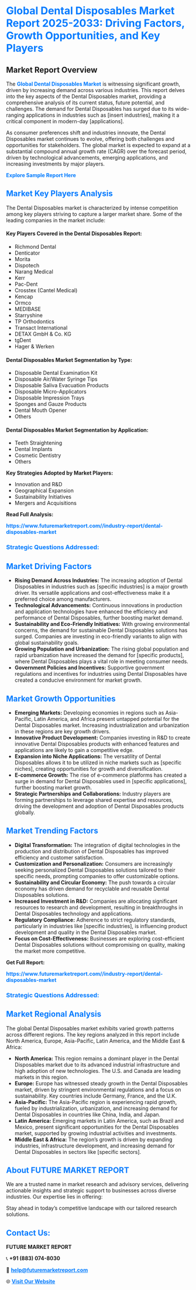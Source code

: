 <h1 style="color: #007BFF;">Global Dental Disposables Market Report 2025-2033: Driving Factors, Growth Opportunities, and Key Players</h1>

<section id="overview">
<h2>Market Report Overview</h2>
<p>The <a href="https://www.futuremarketreport.com//industry-report/dental-disposables-market" style="color: #007BFF; text-decoration: none;"><strong>Global Dental Disposables Market</strong></a> is witnessing significant growth, driven by increasing demand across various industries. This report delves into the key aspects of the Dental Disposables market, providing a comprehensive analysis of its current status, future potential, and challenges. The demand for Dental Disposables has surged due to its wide-ranging applications in industries such as [insert industries], making it a critical component in modern-day [applications].</p>
<p>As consumer preferences shift and industries innovate, the Dental Disposables market continues to evolve, offering both challenges and opportunities for stakeholders. The global market is expected to expand at a substantial compound annual growth rate (CAGR) over the forecast period, driven by technological advancements, emerging applications, and increasing investments by major players.</p>
</section>

<section id="overview">
<p><a href="https://www.futuremarketreport.com//request-sample/reportId=78684" style="color: #007BFF; text-decoration: none;"><strong>Explore Sample Report Here</strong></a></p>
</section>

<section id="key-players">
<h2 style="color: #007BFF;">Market Key Players Analysis</h2>
<p>The Dental Disposables market is characterized by intense competition among key players striving to capture a larger market share. Some of the leading companies in the market include:</p>
<h4>Key Players Covered in the Dental Disposables Report:</h4>
<ul><li>Richmond Dental</li><li>Denticator</li><li>Morita</li><li>Dispotech</li><li>Narang Medical</li><li>Kerr</li><li>Pac-Dent</li><li>Crosstex (Cantel Medical)</li><li>Kencap</li><li>Ormco</li><li>MEDIBASE</li><li>Starryshine</li><li>TP Orthodontics</li><li>Transact International</li><li>DETAX GmbH &amp; Co. KG</li><li>tgDent</li><li>Hager &amp; Werken</li></ul>
<h4>Dental Disposables Market Segmentation by Type:</h4>
<ul><li>Disposable Dental Examination Kit</li><li>Disposable Air/Water Syringe Tips</li><li>Disposable Saliva Evacuation Products</li><li>Disposable Micro-Applicators</li><li>Disposable Impression Trays</li><li>Sponges and Gauze Products</li><li>Dental Mouth Opener</li><li>Others</li></ul>

<h4>Dental Disposables Market Segmentation by Application:</h4>
<ul><li>Teeth Straightening</li><li>Dental Implants</li><li>Cosmetic Dentistry</li><li>Others</li></ul>
<p><strong>Key Strategies Adopted by Market Players:</strong></p>
<ul>
<li>Innovation and R&D</li>
<li>Geographical Expansion</li>
<li>Sustainability Initiatives</li>
<li>Mergers and Acquisitions</li>
</ul>
</section>

<section>
<p><strong>Read Full Analysis: </strong></p><a href="https://www.futuremarketreport.com//industry-report/dental-disposables-market" style="color: #007BFF; text-decoration: none;"><strong>https://www.futuremarketreport.com//industry-report/dental-disposables-market</strong></a>
<h3 style="color: #007BFF;">Strategic Questions Addressed:</h3>
</section>

<section id="driving-factors">
<h2 style="color: #007BFF;">Market Driving Factors</h2>
<ul>
<li><strong>Rising Demand Across Industries:</strong> The increasing adoption of Dental Disposables in industries such as [specific industries] is a major growth driver. Its versatile applications and cost-effectiveness make it a preferred choice among manufacturers.</li>
<li><strong>Technological Advancements:</strong> Continuous innovations in production and application technologies have enhanced the efficiency and performance of Dental Disposables, further boosting market demand.</li>
<li><strong>Sustainability and Eco-Friendly Initiatives:</strong> With growing environmental concerns, the demand for sustainable Dental Disposables solutions has surged. Companies are investing in eco-friendly variants to align with global sustainability goals.</li>
<li><strong>Growing Population and Urbanization:</strong> The rising global population and rapid urbanization have increased the demand for [specific products], where Dental Disposables plays a vital role in meeting consumer needs.</li>
<li><strong>Government Policies and Incentives:</strong> Supportive government regulations and incentives for industries using Dental Disposables have created a conducive environment for market growth.</li>
</ul>
</section>

<section id="growth-opportunities">
<h2 style="color: #007BFF;">Market Growth Opportunities</h2>
<ul>
<li><strong>Emerging Markets:</strong> Developing economies in regions such as Asia-Pacific, Latin America, and Africa present untapped potential for the Dental Disposables market. Increasing industrialization and urbanization in these regions are key growth drivers.</li>
<li><strong>Innovative Product Development:</strong> Companies investing in R&D to create innovative Dental Disposables products with enhanced features and applications are likely to gain a competitive edge.</li>
<li><strong>Expansion into Niche Applications:</strong> The versatility of Dental Disposables allows it to be utilized in niche markets such as [specific niches], creating opportunities for growth and diversification.</li>
<li><strong>E-commerce Growth:</strong> The rise of e-commerce platforms has created a surge in demand for Dental Disposables used in [specific applications], further boosting market growth.</li>
<li><strong>Strategic Partnerships and Collaborations:</strong> Industry players are forming partnerships to leverage shared expertise and resources, driving the development and adoption of Dental Disposables products globally.</li>
</ul>
</section>

<section id="trending-factors">
<h2 style="color: #007BFF;">Market Trending Factors</h2>
<ul>
<li><strong>Digital Transformation:</strong> The integration of digital technologies in the production and distribution of Dental Disposables has improved efficiency and customer satisfaction.</li>
<li><strong>Customization and Personalization:</strong> Consumers are increasingly seeking personalized Dental Disposables solutions tailored to their specific needs, prompting companies to offer customizable options.</li>
<li><strong>Sustainability and Circular Economy:</strong> The push towards a circular economy has driven demand for recyclable and reusable Dental Disposables solutions.</li>
<li><strong>Increased Investment in R&D:</strong> Companies are allocating significant resources to research and development, resulting in breakthroughs in Dental Disposables technology and applications.</li>
<li><strong>Regulatory Compliance:</strong> Adherence to strict regulatory standards, particularly in industries like [specific industries], is influencing product development and quality in the Dental Disposables market.</li>
<li><strong>Focus on Cost-Effectiveness:</strong> Businesses are exploring cost-efficient Dental Disposables solutions without compromising on quality, making the market more competitive.</li>
</ul>
</section>

<section>
<p><strong>Get Full Report: </strong></p><a href="https://www.futuremarketreport.com//industry-report/dental-disposables-market" style="color: #007BFF; text-decoration: none;"><strong>https://www.futuremarketreport.com//industry-report/dental-disposables-market</strong></a>
<h3 style="color: #007BFF;">Strategic Questions Addressed:</h3>
</section>


<section id="regional-analysis">
<h2 style="color: #007BFF;">Market Regional Analysis</h2>
<p>The global Dental Disposables market exhibits varied growth patterns across different regions. The key regions analyzed in this report include North America, Europe, Asia-Pacific, Latin America, and the Middle East & Africa:</p>
<ul>
<li><strong>North America:</strong> This region remains a dominant player in the Dental Disposables market due to its advanced industrial infrastructure and high adoption of new technologies. The U.S. and Canada are leading markets in this region.</li>
<li><strong>Europe:</strong> Europe has witnessed steady growth in the Dental Disposables market, driven by stringent environmental regulations and a focus on sustainability. Key countries include Germany, France, and the U.K.</li>
<li><strong>Asia-Pacific:</strong> The Asia-Pacific region is experiencing rapid growth, fueled by industrialization, urbanization, and increasing demand for Dental Disposables in countries like China, India, and Japan.</li>
<li><strong>Latin America:</strong> Emerging markets in Latin America, such as Brazil and Mexico, present significant opportunities for the Dental Disposables market, supported by growing industrial activities and investments.</li>
<li><strong>Middle East & Africa:</strong> The region’s growth is driven by expanding industries, infrastructure development, and increasing demand for Dental Disposables in sectors like [specific sectors].</li>
</ul>
</section>

<footer>
<h2 style="color: #007BFF;">About FUTURE MARKET REPORT</h2>
<p>We are a trusted name in market research and advisory services, delivering actionable insights and strategic support to businesses across diverse industries. Our expertise lies in offering:</p>

<p>Stay ahead in today’s competitive landscape with our tailored research solutions.</p>

<h2 style="color: #007BFF;">Contact Us:</h2>
<p><strong>FUTURE MARKET REPORT</strong></p>
<p>📞 <strong>+91 (883) 074-8030</strong></p>
<p>📧 <strong><a href="mailto:help@futuremarketreport.com" style="color: #007BFF;">help@futuremarketreport.com</a></strong></p>
<p>🌐 <strong><a href="https://www.futuremarketreport.com/" style="color: #007BFF;">Visit Our Website</a></strong></p>
</footer>